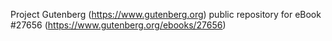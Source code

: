 Project Gutenberg (https://www.gutenberg.org) public repository for eBook #27656 (https://www.gutenberg.org/ebooks/27656)

